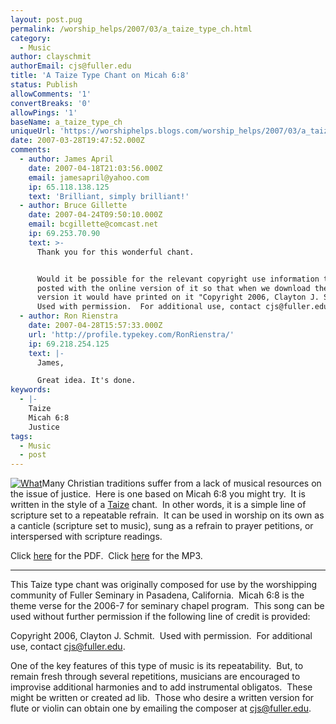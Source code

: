 ```yaml
---
layout: post.pug
permalink: /worship_helps/2007/03/a_taize_type_ch.html 
category:
  - Music
author: clayschmit
authorEmail: cjs@fuller.edu
title: 'A Taize Type Chant on Micah 6:8'
status: Publish
allowComments: '1'
convertBreaks: '0'
allowPings: '1'
baseName: a_taize_type_ch
uniqueUrl: 'https://worshiphelps.blogs.com/worship_helps/2007/03/a_taize_type_ch.html '
date: 2007-03-28T19:47:52.000Z
comments:
  - author: James April
    date: 2007-04-18T21:03:56.000Z
    email: jamesapril@yahoo.com
    ip: 65.118.138.125
    text: 'Brilliant, simply brilliant!'
  - author: Bruce Gillette
    date: 2007-04-24T09:50:10.000Z
    email: bcgillette@comcast.net
    ip: 69.253.70.90
    text: >-
      Thank you for this wonderful chant.


      Would it be possible for the relevant copyright use information to be
      posted with the online version of it so that when we download the PDF
      version it would have printed on it "Copyright 2006, Clayton J. Schmit. 
      Used with permission.  For additional use, contact cjs@fuller.edu."?
  - author: Ron Rienstra
    date: 2007-04-28T15:57:33.000Z
    url: 'http://profile.typekey.com/RonRienstra/'
    ip: 69.218.254.125
    text: |-
      James,

      Great idea. It's done.
keywords:
  - |-
    Taize
    Micah 6:8
    Justice
tags:
  - Music
  - post
---
```

[![What](https://worshiphelps.blogs.com/worship_helps/images/2007/03/28/what.jpg "What")](http://worshiphelps.blogs.com/.shared/image.html?/photos/uncategorized/2007/03/28/what.jpg)Many Christian traditions suffer from a lack of musical resources on the issue of justice.  Here is one based on Micah 6:8 you might try.  It is written in the style of a [Taize](http://taize.fr/en) chant.  In other words, it is a simple line of scripture set to a repeatable refrain.  It can be used in worship on its own as a canticle (scripture set to music), sung as a refrain to prayer petitions, or interspersed with scripture readings. 

Click [here](http://worshiphelps.blogs.com/worship_helps/files/what_does_the_lord_require.pdf) for the PDF.  Click [here](http://worshiphelps.blogs.com/worship_helps/files/what_does_the_lord_requirepiano.mp3) for the MP3.
***
This Taize type chant was originally composed for use by the worshipping community of Fuller Seminary in Pasadena, California.  Micah 6:8 is the theme verse for the 2006-7 for seminary chapel program.  This song can be used without further permission if the following line of credit is provided:

Copyright 2006, Clayton J. Schmit.  Used with permission.  For additional use, contact cjs@fuller.edu.

One of the key features of this type of music is its repeatability.  But, to remain fresh through several repetitions, musicians are encouraged to improvise additional harmonies and to add instrumental obligatos.  These might be written or created ad lib.  Those who desire a written version for flute or violin can obtain one by emailing the composer at cjs@fuller.edu.